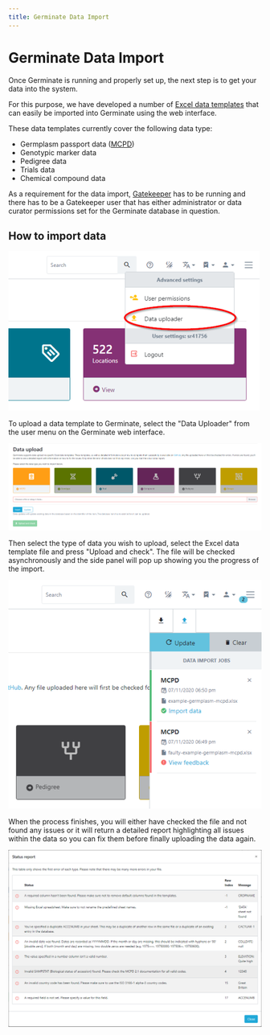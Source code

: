 ```yaml
---
title: Germinate Data Import
---
```


# Germinate Data Import

Once Germinate is running and properly set up, the next step is to get your data into the system.

For this purpose, we have developed a number of [Excel data templates](https://github.com/germinateplatform/germinate-data-templates) that can easily be imported into Germinate using the web interface.

These data templates currently cover the following data type:

- Germplasm passport data ([MCPD](https://www.bioversityinternational.org/e-library/publications/detail/faobioversity-multi-crop-passport-descriptors-v21-mcpd-v21/))
- Genotypic marker data
- Pedigree data
- Trials data
- Chemical compound data

As a requirement for the data import, [Gatekeeper](https://github.com/germinateplatform/gatekeeper-vue) has to be running and there has to be a Gatekeeper user that has either administrator or data curator permissions set for the Germinate database in question.

## How to import data

<img src="img/menu-data-upload.png" width="500" alt="Data uploader menu item">

To upload a data template to Germinate, select the "Data Uploader" from the user menu on the Germinate web interface.

<img src="img/data-uploader.png" width="900" alt="Data uploader page">

Then select the type of data you wish to upload, select the Excel data template file and press "Upload and check". The file will be checked asynchronously and the side panel will pop up showing you the progress of the import. 

<img src="img/uploader-status.png" width="600" alt="Uploader status">

When the process finishes, you will either have checked the file and not found any issues or it will return a detailed report highlighting all issues within the data so you can fix them before finally uploading the data again.

<img src="img/uploader-report.png" width="900" alt="Uploader report">